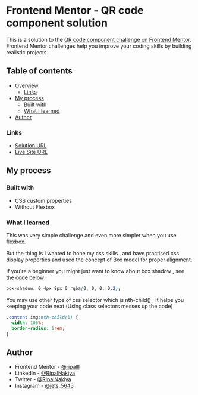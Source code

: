 # Frontend Mentor - QR code component solution

This is a solution to the [QR code component challenge on Frontend Mentor](https://www.frontendmentor.io/challenges/qr-code-component-iux_sIO_H). Frontend Mentor challenges help you improve your coding skills by building realistic projects.

## Table of contents

- [Overview](#overview)
  - [Links](#links)
- [My process](#my-process)
  - [Built with](#built-with)
  - [What I learned](#what-i-learned)
- [Author](#author)

### Links

- [Solution URL](https://github.com/ripalnakiya/FM-Project-3.git)
- [Live Site URL](https://ripalnakiya.github.io/FM-Project-3/)

## My process

### Built with

- CSS custom properties
- Without Flexbox

### What I learned

This was very simple challenge and even more simpler when you use flexbox.

But the thing is I wanted to hone my css skills , and have practised css display properties and used the concept of Box model for proper alignment.

If you're a beginner you might just want to know about box shadow , see the code below:

```css
box-shadow: 0 4px 8px 0 rgba(0, 0, 0, 0.2);
```

You may use other type of css selector which is nth-child() , It helps you keeping your code neat (Using class selectors messes up the code)

```css
.content img:nth-child(1) {
  width: 100%;
  border-radius: 1rem;
}
```

## Author

- Frontend Mentor - [@ripalll](https://www.frontendmentor.io/profile/ripalll)
- LinkedIn - [@RipalNakiya](https://www.linkedin.com/in/ripal-nakiya-0a96a4203/)
- Twitter - [@RipalNakiya](https://twitter.com/RipalNakiya)
- Instagram - [@jets_5645](https://www.instagram.com/jets_5645/?hl=en)
